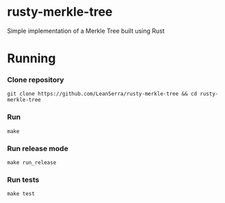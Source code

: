 # rusty-merkle-tree
Simple implementation of a Merkle Tree built using Rust

# Running
### Clone repository
```
git clone https://github.com/LeanSerra/rusty-merkle-tree && cd rusty-merkle-tree
```
### Run
```
make
```
### Run release mode
```
make run_release
```
### Run tests
```
make test
```
